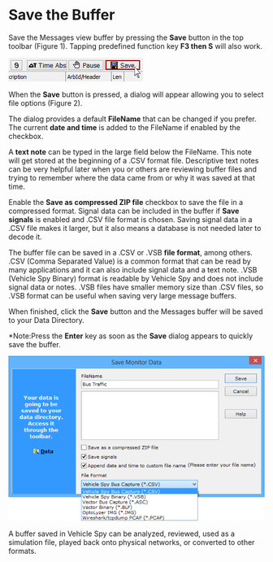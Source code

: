 # Save the Buffer

Save the Messages view buffer by pressing the **Save** button in the top toolbar (Figure 1). Tapping predefined function key **F3 then S** will also work.

![Figure 1: Save the Messages view buffer by clicking Save.](../../../../.gitbook/assets/spysavebuffer.gif)

When the **Save** button is pressed, a dialog will appear allowing you to select file options (Figure 2).

The dialog provides a default **FileName** that can be changed if you prefer. The current **date and time** is added to the FileName if enabled by the checkbox.

A **text note** can be typed in the large field below the FileName. This note will get stored at the beginning of a .CSV format file. Descriptive text notes can be very helpful later when you or others are reviewing buffer files and trying to remember where the data came from or why it was saved at that time.

Enable the **Save as compressed ZIP file** checkbox to save the file in a compressed format. Signal data can be included in the buffer if **Save signals** is enabled and .CSV file format is chosen. Saving signal data in a .CSV file makes it larger, but it also means a database is not needed later to decode it.

The buffer file can be saved in a .CSV or .VSB **file format**, among others. .CSV (Comma Separated Value) is a common format that can be read by many applications and it can also include signal data and a text note. .VSB (Vehicle Spy Binary) format is readable by Vehicle Spy and does not include signal data or notes. .VSB files have smaller memory size than .CSV files, so .VSB format can be useful when saving very large message buffers.

When finished, click the **Save** button and the Messages buffer will be saved to your Data Directory.

\*Note:Press the **Enter** key as soon as the **Save** dialog appears to quickly save the buffer.

![Figure 2: Click the Save button on Messages view to see these options.](../../../../.gitbook/assets/spysavebuffer2.gif)

A buffer saved in Vehicle Spy can be analyzed, reviewed, used as a simulation file, played back onto physical networks, or converted to other formats.
